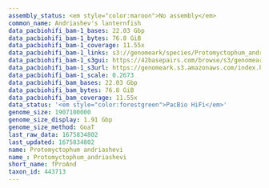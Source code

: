 ```yaml
---
assembly_status: <em style="color:maroon">No assembly</em>
common_name: Andriashev's lanternfish
data_pacbiohifi_bam-1_bases: 22.03 Gbp
data_pacbiohifi_bam-1_bytes: 76.8 GiB
data_pacbiohifi_bam-1_coverage: 11.55x
data_pacbiohifi_bam-1_links: s3://genomeark/species/Protomyctophum_andriashevi/fProAnd1/genomic_data/pacbio_hifi/<br>
data_pacbiohifi_bam-1_s3gui: https://42basepairs.com/browse/s3/genomeark/species/Protomyctophum_andriashevi/fProAnd1/genomic_data/pacbio_hifi/
data_pacbiohifi_bam-1_s3url: https://genomeark.s3.amazonaws.com/index.html?prefix=species/Protomyctophum_andriashevi/fProAnd1/genomic_data/pacbio_hifi/
data_pacbiohifi_bam-1_scale: 0.2673
data_pacbiohifi_bam_bases: 22.03 Gbp
data_pacbiohifi_bam_bytes: 76.8 GiB
data_pacbiohifi_bam_coverage: 11.55x
data_status: '<em style="color:forestgreen">PacBio HiFi</em>'
genome_size: 1907100000
genome_size_display: 1.91 Gbp
genome_size_method: GoaT
last_raw_data: 1675834802
last_updated: 1675834802
name: Protomyctophum andriashevi
name_: Protomyctophum_andriashevi
short_name: fProAnd
taxon_id: 443713
---
```

